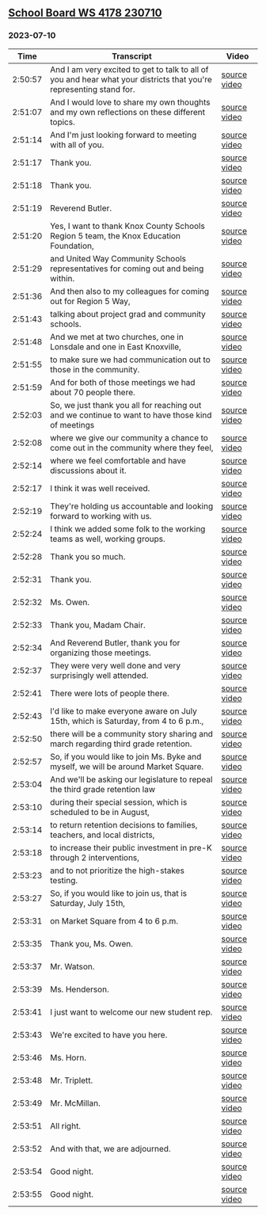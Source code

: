 ## [School Board WS 4178 230710](https://archive.org/details/school-board-ws-4178-230710)
### 2023-07-10
| Time| Transcript| Video|
|---------|------------------------------------------------------------------------------------------------------------------------------------------------------------------------------------------------------------------------------------------------------------------------|-------------------------------------------------------------------------------------|
| 2:50:57| And I am very excited to get to talk to all of you and hear what your districts that you're representing stand for.| [source video](https://archive.org/details/school-board-ws-4178-230710?start=10257)|
| 2:51:07| And I would love to share my own thoughts and my own reflections on these different topics.| [source video](https://archive.org/details/school-board-ws-4178-230710?start=10267)|
| 2:51:14| And I'm just looking forward to meeting with all of you.| [source video](https://archive.org/details/school-board-ws-4178-230710?start=10274)|
| 2:51:17| Thank you.| [source video](https://archive.org/details/school-board-ws-4178-230710?start=10277)|
| 2:51:18| Thank you.| [source video](https://archive.org/details/school-board-ws-4178-230710?start=10278)|
| 2:51:19| Reverend Butler.| [source video](https://archive.org/details/school-board-ws-4178-230710?start=10279)|
| 2:51:20| Yes, I want to thank Knox County Schools Region 5 team, the Knox Education Foundation,| [source video](https://archive.org/details/school-board-ws-4178-230710?start=10280)|
| 2:51:29| and United Way Community Schools representatives for coming out and being within.| [source video](https://archive.org/details/school-board-ws-4178-230710?start=10289)|
| 2:51:36| And then also to my colleagues for coming out for Region 5 Way,| [source video](https://archive.org/details/school-board-ws-4178-230710?start=10296)|
| 2:51:43| talking about project grad and community schools.| [source video](https://archive.org/details/school-board-ws-4178-230710?start=10303)|
| 2:51:48| And we met at two churches, one in Lonsdale and one in East Knoxville,| [source video](https://archive.org/details/school-board-ws-4178-230710?start=10308)|
| 2:51:55| to make sure we had communication out to those in the community.| [source video](https://archive.org/details/school-board-ws-4178-230710?start=10315)|
| 2:51:59| And for both of those meetings we had about 70 people there.| [source video](https://archive.org/details/school-board-ws-4178-230710?start=10319)|
| 2:52:03| So, we just thank you all for reaching out and we continue to want to have those kind of meetings| [source video](https://archive.org/details/school-board-ws-4178-230710?start=10323)|
| 2:52:08| where we give our community a chance to come out in the community where they feel,| [source video](https://archive.org/details/school-board-ws-4178-230710?start=10328)|
| 2:52:14| where we feel comfortable and have discussions about it.| [source video](https://archive.org/details/school-board-ws-4178-230710?start=10334)|
| 2:52:17| I think it was well received.| [source video](https://archive.org/details/school-board-ws-4178-230710?start=10337)|
| 2:52:19| They're holding us accountable and looking forward to working with us.| [source video](https://archive.org/details/school-board-ws-4178-230710?start=10339)|
| 2:52:24| I think we added some folk to the working teams as well, working groups.| [source video](https://archive.org/details/school-board-ws-4178-230710?start=10344)|
| 2:52:28| Thank you so much.| [source video](https://archive.org/details/school-board-ws-4178-230710?start=10348)|
| 2:52:31| Thank you.| [source video](https://archive.org/details/school-board-ws-4178-230710?start=10351)|
| 2:52:32| Ms. Owen.| [source video](https://archive.org/details/school-board-ws-4178-230710?start=10352)|
| 2:52:33| Thank you, Madam Chair.| [source video](https://archive.org/details/school-board-ws-4178-230710?start=10353)|
| 2:52:34| And Reverend Butler, thank you for organizing those meetings.| [source video](https://archive.org/details/school-board-ws-4178-230710?start=10354)|
| 2:52:37| They were very well done and very surprisingly well attended.| [source video](https://archive.org/details/school-board-ws-4178-230710?start=10357)|
| 2:52:41| There were lots of people there.| [source video](https://archive.org/details/school-board-ws-4178-230710?start=10361)|
| 2:52:43| I'd like to make everyone aware on July 15th, which is Saturday, from 4 to 6 p.m.,| [source video](https://archive.org/details/school-board-ws-4178-230710?start=10363)|
| 2:52:50| there will be a community story sharing and march regarding third grade retention.| [source video](https://archive.org/details/school-board-ws-4178-230710?start=10370)|
| 2:52:57| So, if you would like to join Ms. Byke and myself, we will be around Market Square.| [source video](https://archive.org/details/school-board-ws-4178-230710?start=10377)|
| 2:53:04| And we'll be asking our legislature to repeal the third grade retention law| [source video](https://archive.org/details/school-board-ws-4178-230710?start=10384)|
| 2:53:10| during their special session, which is scheduled to be in August,| [source video](https://archive.org/details/school-board-ws-4178-230710?start=10390)|
| 2:53:14| to return retention decisions to families, teachers, and local districts,| [source video](https://archive.org/details/school-board-ws-4178-230710?start=10394)|
| 2:53:18| to increase their public investment in pre-K through 2 interventions,| [source video](https://archive.org/details/school-board-ws-4178-230710?start=10398)|
| 2:53:23| and to not prioritize the high-stakes testing.| [source video](https://archive.org/details/school-board-ws-4178-230710?start=10403)|
| 2:53:27| So, if you would like to join us, that is Saturday, July 15th,| [source video](https://archive.org/details/school-board-ws-4178-230710?start=10407)|
| 2:53:31| on Market Square from 4 to 6 p.m.| [source video](https://archive.org/details/school-board-ws-4178-230710?start=10411)|
| 2:53:35| Thank you, Ms. Owen.| [source video](https://archive.org/details/school-board-ws-4178-230710?start=10415)|
| 2:53:37| Mr. Watson.| [source video](https://archive.org/details/school-board-ws-4178-230710?start=10417)|
| 2:53:39| Ms. Henderson.| [source video](https://archive.org/details/school-board-ws-4178-230710?start=10419)|
| 2:53:41| I just want to welcome our new student rep.| [source video](https://archive.org/details/school-board-ws-4178-230710?start=10421)|
| 2:53:43| We're excited to have you here.| [source video](https://archive.org/details/school-board-ws-4178-230710?start=10423)|
| 2:53:46| Ms. Horn.| [source video](https://archive.org/details/school-board-ws-4178-230710?start=10426)|
| 2:53:48| Mr. Triplett.| [source video](https://archive.org/details/school-board-ws-4178-230710?start=10428)|
| 2:53:49| Mr. McMillan.| [source video](https://archive.org/details/school-board-ws-4178-230710?start=10429)|
| 2:53:51| All right.| [source video](https://archive.org/details/school-board-ws-4178-230710?start=10431)|
| 2:53:52| And with that, we are adjourned.| [source video](https://archive.org/details/school-board-ws-4178-230710?start=10432)|
| 2:53:54| Good night.| [source video](https://archive.org/details/school-board-ws-4178-230710?start=10434)|
| 2:53:55| Good night.| [source video](https://archive.org/details/school-board-ws-4178-230710?start=10435)|
